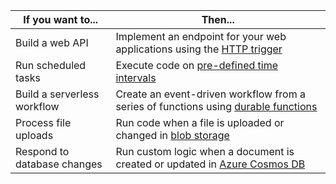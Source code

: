 | If you want to...           | Then...                                                                                                                                    |
| --------------------------- | ------------------------------------------------------------------------------------------------------------------------------------------ |
| Build a web API             | Implement an endpoint for your web applications using the [HTTP trigger](HTTPS://aka.ms/functions-getstarted-httptrigger)                  |
| Run scheduled tasks         | Execute code on [pre-defined time intervals](HTTPS://aka.ms/functions-getstarted-timertrigger)                                             |
| Build a serverless workflow | Create an event-driven workflow from a series of functions using [durable functions](HTTPS://aka.ms/functions-getstarted-durablefunctions) |
| Process file uploads        | Run code when a file is uploaded or changed in [blob storage](HTTPS://aka.ms/functions-getstarted-blobstorage)                             |
| Respond to database changes | Run custom logic when a document is created or updated in [Azure Cosmos DB](HTTPS://aka.ms/functions-getstarted-cosmosdb)                  |
